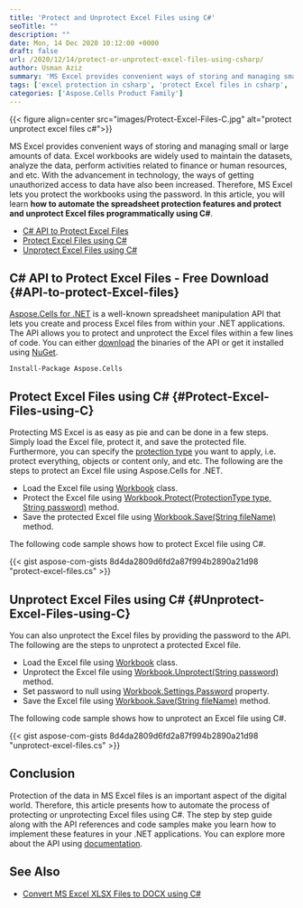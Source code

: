 ```yaml
---
title: 'Protect and Unprotect Excel Files using C#'
seoTitle: ""
description: ""
date: Mon, 14 Dec 2020 10:12:00 +0000
draft: false
url: /2020/12/14/protect-or-unprotect-excel-files-using-csharp/
author: Usman Aziz
summary: 'MS Excel provides convenient ways of storing and managing small or large amounts of data. Workbooks are widely used to maintain the datasets, analyze the data, perform activities related to finance or human resources, and etc. With the advancement in technology, the ways of getting unauthorized access to data have also been increased. Therefore, MS Excel lets you protect the workbooks using the password. In this article, you will learn **how to automate the spreadsheet protection features and protect or unprotect Excel files programmatically using C#**.'
tags: ['excel protection in csharp', 'protect Excel files in csharp', 'unprotect excel files in csharp']
categories: ['Aspose.Cells Product Family']
---
```




{{< figure align=center src="images/Protect-Excel-Files-C.jpg" alt="protect unprotect excel files c#">}}


MS Excel provides convenient ways of storing and managing small or large amounts of data. Excel workbooks are widely used to maintain the datasets, analyze the data, perform activities related to finance or human resources, and etc. With the advancement in technology, the ways of getting unauthorized access to data have also been increased. Therefore, MS Excel lets you protect the workbooks using the password. In this article, you will learn **how to automate the spreadsheet protection features and protect and unprotect Excel files programmatically using C#**.

*   [C# API to Protect Excel Files][1]
*   [Protect Excel Files using C#][2]
*   [Unprotect Excel Files using C#][3]

## C# API to Protect Excel Files - Free Download {#API-to-protect-Excel-files}

[Aspose.Cells for .NET][4] is a well-known spreadsheet manipulation API that lets you create and process Excel files from within your .NET applications. The API allows you to protect and unprotect the Excel files within a few lines of code. You can either [download][5] the binaries of the API or get it installed using [NuGet][6].

```
Install-Package Aspose.Cells
```

## Protect Excel Files using C# {#Protect-Excel-Files-using-C}

Protecting MS Excel is as easy as pie and can be done in a few steps. Simply load the Excel file, protect it, and save the protected file. Furthermore, you can specify the [protection type][7] you want to apply, i.e. protect everything, objects or content only, and etc. The following are the steps to protect an Excel file using Aspose.Cells for .NET.

*   Load the Excel file using [Workbook][8] class.
*   Protect the Excel file using [Workbook.Protect(ProtectionType type, String password)][9] method.
*   Save the protected Excel file using [Workbook.Save(String fileName)][10] method.

The following code sample shows how to protect Excel file using C#.

{{< gist aspose-com-gists 8d4da2809d6fd2a87f994b2890a21d98 "protect-excel-files.cs" >}}

## Unprotect Excel Files using C# {#Unprotect-Excel-Files-using-C}

You can also unprotect the Excel files by providing the password to the API. The following are the steps to unprotect a protected Excel file.

*   Load the Excel file using [Workbook][11] class.
*   Unprotect the Excel file using [Workbook.Unprotect(String password)][12] method.
*   Set password to null using [Workbook.Settings.Password][13] property.
*   Save the Excel file using [Workbook.Save(String fileName)][14] method.

The following code sample shows how to unprotect an Excel file using C#.

{{< gist aspose-com-gists 8d4da2809d6fd2a87f994b2890a21d98 "unprotect-excel-files.cs" >}}

## Conclusion

Protection of the data in MS Excel files is an important aspect of the digital world. Therefore, this article presents how to automate the process of protecting or unprotecting Excel files using C#. The step by step guide along with the API references and code samples make you learn how to implement these features in your .NET applications. You can explore more about the API using [documentation][15].

## See Also

*   [Convert MS Excel XLSX Files to DOCX using C#][16]




[1]: #API-to-protect-Excel-files
[2]: #Protect-Excel-Files-using-C
[3]: #Unprotect-Excel-Files-using-C
[4]: https://products.aspose.com/cells/net
[5]: https://downloads.aspose.com/cells/net
[6]: http://nuget.org/packages/Aspose.Cells
[7]: https://apireference.aspose.com/cells/net/aspose.cells/protectiontype
[8]: https://apireference.aspose.com/cells/net/aspose.cells/workbook
[9]: https://apireference.aspose.com/cells/net/aspose.cells/workbook/methods/protect
[10]: https://apireference.aspose.com/cells/net/aspose.cells.workbook/save/methods/2
[11]: https://apireference.aspose.com/cells/net/aspose.cells/workbook
[12]: https://apireference.aspose.com/cells/net/aspose.cells/workbook/methods/unprotect
[13]: https://apireference.aspose.com/cells/net/aspose.cells/workbooksettings/properties/password
[14]: https://apireference.aspose.com/cells/net/aspose.cells.workbook/save/methods/2
[15]: https://docs.aspose.com/cells/net/developer-guide/
[16]: https://blog.aspose.com/2020/10/15/convert-excel-xlsx-to-docx-using-csharp/





